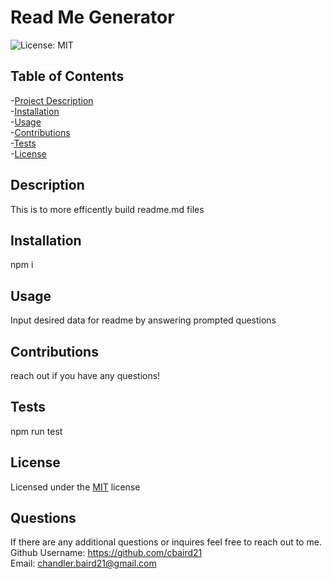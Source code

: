 # Read Me Generator

![License: MIT](https://img.shields.io/badge/License-MIT-yellow.svg)

## Table of Contents  
-[Project Description](#description)  
-[Installation](#installation)  
-[Usage](#usage)  
-[Contributions](#contributions)  
-[Tests](#tests)   
-[License](#license)  

## Description  
This is to more efficently build readme.md files
## Installation  
npm i 
## Usage  
Input desired data for readme by answering prompted questions 
## Contributions  
reach out if you have any questions! 
## Tests  
npm run test 
## License  
Licensed under the [MIT](https://opensource.org/licenses/MIT) license  

  
## Questions  

If there are any additional questions or inquires feel free to reach out to me.  
Github Username: https://github.com/cbaird21    
Email: chandler.baird21@gmail.com  
          